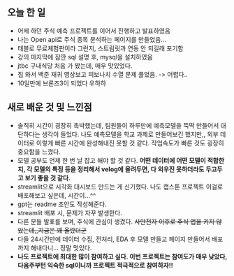 ## 오늘 한 일
- 어제 하던 주식 예측 프로젝트를 이어서 진행하고 발표하였음
- 나는 Open api로 주식 종목 분석하는 페이지를 만들었음...
- 태블로 무료체험판이라 그런지, 스트림릿과 연동 안 되길래 포기함
- 강의 마지막에 잠깐 sql 설명 후, mysql을 설치하였음
- jtbc 구내식당 처음 가 봤는데, 매우 맛있었다.
- 집 와서 백준 재귀 영상보고 피보나치 수열 문제 풀었음. -> 어렵다..
- 10일만에 브론즈3이 되었다 우하하



## 새로 배운 것 및 느낀점
- 솔직히 시간이 굉장히 촉박했는데, 팀원들이 하루만에 예측모델을 뚝딱 만들어서 대단하다는 생각이 들었다. 나도 예측모델을 학교 과제로 만들어보긴 했지만,, 외부 데이터로 이렇게 빠른 시간에 완성해내진 못할 것 같다. 작업속도가 빠른 것도 굉장히 중요함을 느꼈다.
- 모델 공부도 언제 한 번 날 잡고 해야 할 것 같다. **어떤 데이터에 어떤 모델이 적합한지, 각 모델의 특징 등을 정리해서 velog에 올려두면, 다 외우진 못하더라도 두고두고 보기 좋을 것 같다.**
- streamlit으로 시각화 대시보드 만드는 게 신기했다. 나도 캡스톤 프로젝트 이걸로 배포해보고 싶은데, 시간이...^^
- gpt는 readme 초안도 작성해준다.
- streamlit 배포 시, 문제가 자꾸 발생한다.
- 다른 분들 발표를 보며, 주식에 관심이 생겼다. ~~사만전자 이후로 주식 앱을 키지 않았는데,,지금은 꽤 올랐더군~~
- 다들 24시간만에 데이터 수집, 전처리, EDA 후 모델 만들고 페이지 만들어서 배포까지 해내다니... 정말 멋있다.
- **나도 프로젝트에 최대한 많이 참여하고 싶다. 이번 프로젝트는 참여도가 매우 낮았다, 다음주부턴 익숙한 sql이니까 프로젝트 적극적으로 참여하자!!**
